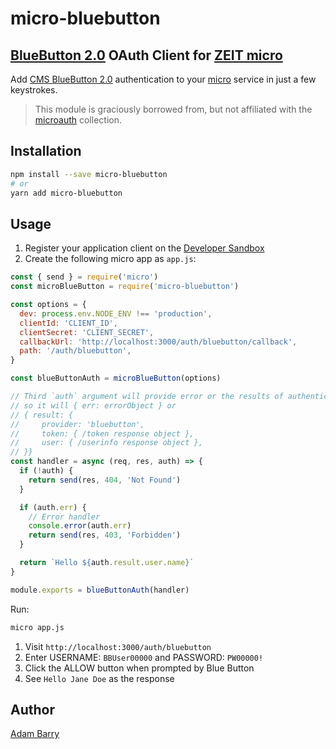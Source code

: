 # micro-bluebutton

## [BlueButton 2.0](https://bluebutton.cms.gov) OAuth Client for [ZEIT micro](https://github.com/zeit/micro/)

Add [CMS BlueButton 2.0](https://bluebutton.cms.gov) authentication to your [micro](https://github.com/zeit/micro/) service in just a few keystrokes.

> This module is graciously borrowed from, but not affiliated with the [microauth](https://github.com/microauth/microauth) collection.

## Installation

```sh
npm install --save micro-bluebutton
# or
yarn add micro-bluebutton
```

## Usage

1. Register your application client on the [Developer Sandbox](https://sandbox.bluebutton.cms.gov/v1/o/applications/)
1. Create the following micro app as `app.js`:

```js
const { send } = require('micro')
const microBlueButton = require('micro-bluebutton')

const options = {
  dev: process.env.NODE_ENV !== 'production',
  clientId: 'CLIENT_ID',
  clientSecret: 'CLIENT_SECRET',
  callbackUrl: 'http://localhost:3000/auth/bluebutton/callback',
  path: '/auth/bluebutton',
}

const blueButtonAuth = microBlueButton(options)

// Third `auth` argument will provide error or the results of authentication
// so it will { err: errorObject } or
// { result: {
//     provider: 'bluebutton',
//     token: { /token response object },
//     user: { /userinfo response object },
// }}
const handler = async (req, res, auth) => {
  if (!auth) {
    return send(res, 404, 'Not Found')
  }

  if (auth.err) {
    // Error handler
    console.error(auth.err)
    return send(res, 403, 'Forbidden')
  }

  return `Hello ${auth.result.user.name}`
}

module.exports = blueButtonAuth(handler)
```

Run:

```sh
micro app.js
```

1. Visit `http://localhost:3000/auth/bluebutton`
1. Enter USERNAME: `BBUser00000` and PASSWORD: `PW00000!`
1. Click the ALLOW button when prompted by Blue Button
1. See `Hello Jane Doe` as the response

## Author

[Adam Barry](https://github.com/ajbarry)
